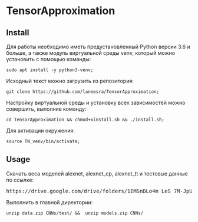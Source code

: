 # TensorApproximation
## Install
Для работы  необходимо  иметь  предустановленный  Python версии 3.6 и больше, а также модуль виртуальной среды venv, 
который можно установить с помощью команды:
<pre><code>sudo apt install -y python3-venv;</code></pre>
Исходный текст можно загрузить из репозитория:
<pre><code>git clone https://github.com/laneesra/TensorApproximation;</code></pre>
Настройку виртуальной  среды  и  установку всех  зависимостей можно совершить, выполнив команду:
<pre><code>cd TensorApproximation && chmod+xinstall.sh && ./install.sh;</code></pre>
Для активации окружения:
<pre><code>source TN_venv/bin/activate;</code></pre>
## Usage
Скачать веса моделей alexnet, alexnet_cp, alexnet_tt и тестовые данные по ссылке:
<pre>https://drive.google.com/drive/folders/1EMSnDLo4m_LeS_7M-JpURuptsmZvJyAY?usp=sharing</pre>
Выполнить в главной директории:
<pre><code>unzip data.zip CNNs/test/ &&  unzip models.zip CNNs/
</code></pre>

